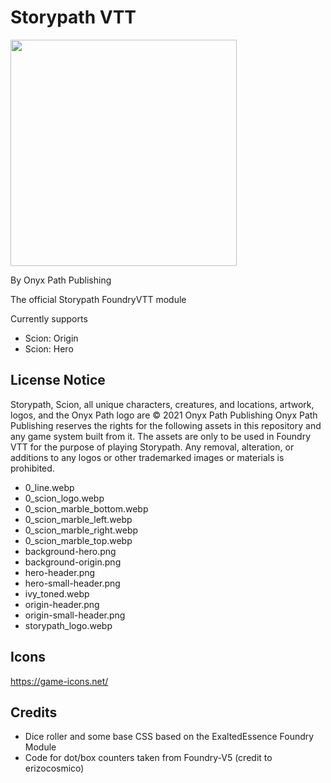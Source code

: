 # Storypath VTT
<img src="https://gitlab.com/sigil-vtt-projects/onyx-path/storypath-fvtt/-/raw/23fb60c1c26a12c9e4ae7592b8718a1df88ae4bc/assets/FVTT_Scion_Banner.webp" data-filename="Scion Banner" style="width: 362px;">

By Onyx Path Publishing

<!-- <img title="Minimum core version" src="https://img.shields.io/badge/dynamic/json?url=https://gitlab.com/sigil-vtt-projects/onyx-path/storypath-fvtt/-/raw/main/system.json&label=core&query=minimumCoreVersion&suffix=%2B&style=flat-square&color=important">
<img title="Latest compatible version" src="https://img.shields.io/badge/dynamic/json?url=https://gitlab.com/sigil-vtt-projects/onyx-path/storypath-fvtt/-/raw/main/system.json&label=compatible&query=compatibleCoreVersion&style=flat-square&color=important">
<img src="https://img.shields.io/badge/dynamic/json?url=https://gitlab.com/sigil-vtt-projects/onyx-path/storypath-fvtt/-/raw/main/system.json&label=version&query=version&style=flat-square&color=success"> -->

The official Storypath FoundryVTT module

Currently supports

- Scion: Origin
- Scion: Hero

## License Notice

Storypath, Scion, all unique characters, creatures, and locations, artwork, logos, and the Onyx Path logo are © 2021 Onyx Path Publishing
Onyx Path Publishing reserves the rights for the following assets in this repository and any game system built from it. The assets are only to be used in Foundry VTT for the purpose of playing Storypath. Any removal, alteration, or additions to any logos or other trademarked images or materials is prohibited.

- 0_line.webp
- 0_scion_logo.webp
- 0_scion_marble_bottom.webp
- 0_scion_marble_left.webp
- 0_scion_marble_right.webp
- 0_scion_marble_top.webp
- background-hero.png
- background-origin.png
- hero-header.png
- hero-small-header.png
- ivy_toned.webp
- origin-header.png
- origin-small-header.png
- storypath_logo.webp

## Icons

https://game-icons.net/

## Credits

- Dice roller and some base CSS based on the ExaltedEssence Foundry Module
- Code for dot/box counters taken from Foundry-V5 (credit to erizocosmico)
